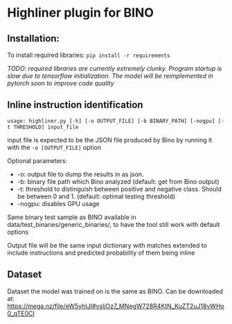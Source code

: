 # Highliner plugin for BINO

## Installation:
To install required libraries:
`pip install -r requirements`

_TODO: required libraries are currently extremely clunky._
_Program startup is slow due to tensorflow initialization._
_The model will be reimplemented in pytorch soon to improve code quality_


## Inline instruction identification
`usage: highliner.py [-h] [-o OUTPUT_FILE] [-b BINARY_PATH] [-nogpu] [-t THRESHOLD] input_file`

input file is expected to be the JSON file produced by Bino by running it with the `-o [OUTPUT_FILE]` option

Optional parameters:
 * -o: output file to dump the results in as json. 
 * -b: binary file path which Bino analyzed (default: get from Bino output)
 * -t: threshold to distinguish between positive and negative class. Should be between 0 and 1. (default: optimal testing threshold)
 * -nogpu: disables GPU usage

Same binary test sample as BINO available in data/test_binaries/generic_binaries/, to have the tool still work with default options

Output file will be the same input dictionary with matches extended to include instructions and predicted probability of them being inline

## Dataset
Dataset the model was trained on is the same as BINO.
Can be downloaded at: https://mega.nz/file/eW5yhIJI#vsIjOz7_MNegW728R4KtN_KuZT2uJ18vWHo0_qTE0CI
